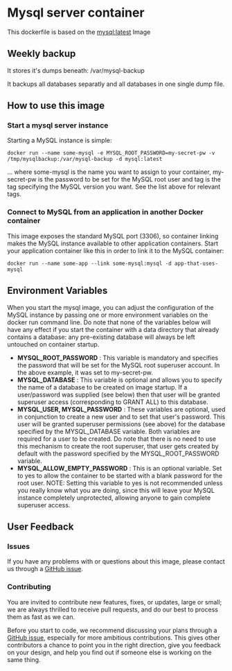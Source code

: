 # Mysql server container

This dockerfile is based on the [mysql:latest](https://github.com/docker-library/mysql) Image

## Weekly backup

It stores it's dumps beneath: /var/mysql-backup

It backups all databases separatly and all databases in one single dump file.

## How to use this image
### Start a mysql server instance

Starting a MySQL instance is simple:

    docker run --name some-mysql -e MYSQL_ROOT_PASSWORD=my-secret-pw -v /tmp/mysqlbackup:/var/mysql-backup -d mysql:latest

… where some-mysql is the name you want to assign to your container, my-secret-pw is the password to be set for the MySQL root user and tag is the tag specifying the MySQL version you want. See the list above for relevant tags.

### Connect to MySQL from an application in another Docker container

This image exposes the standard MySQL port (3306), so container linking makes the MySQL instance available to other application containers. Start your application container like this in order to link it to the MySQL container:

    docker run --name some-app --link some-mysql:mysql -d app-that-uses-mysql
    
## Environment Variables

When you start the mysql image, you can adjust the configuration of the MySQL instance by passing one or more environment variables on the docker run command line. Do note that none of the variables below will have any effect if you start the container with a data directory that already contains a database: any pre-existing database will always be left untouched on container startup.

  * **MYSQL_ROOT_PASSWORD** : This variable is mandatory and specifies the password that will be set for the MySQL root superuser account. In the above example, it was set to my-secret-pw.
  * **MYSQL_DATABASE** : This variable is optional and allows you to specify the name of a database to be created on image startup. If a user/password was supplied (see below) then that user will be granted superuser access (corresponding to GRANT ALL) to this database.
  * **MYSQL_USER, MYSQL_PASSWORD** : These variables are optional, used in conjunction to create a new user and to set that user's password. This user will be granted superuser permissions (see above) for the database specified by the MYSQL_DATABASE variable. Both variables are required for a user to be created. Do note that there is no need to use this mechanism to create the root superuser, that user gets created by default with the password specified by the MYSQL_ROOT_PASSWORD variable.
  * **MYSQL_ALLOW_EMPTY_PASSWORD** : This is an optional variable. Set to yes to allow the container to be started with a blank password for the root user. NOTE: Setting this variable to yes is not recommended unless you really know what you are doing, since this will leave your MySQL instance completely unprotected, allowing anyone to gain complete superuser access.

## User Feedback

### Issues

If you have any problems with or questions about this image, please contact us through a [GitHub issue](https://github.com/kdelfour/mysql-docker/issues).

### Contributing

You are invited to contribute new features, fixes, or updates, large or small; we are always thrilled to receive pull requests, and do our best to process them as fast as we can.

Before you start to code, we recommend discussing your plans through a [GitHub issue](https://github.com/kdelfour/mysql-docker/issues), especially for more ambitious contributions. This gives other contributors a chance to point you in the right direction, give you feedback on your design, and help you find out if someone else is working on the same thing.